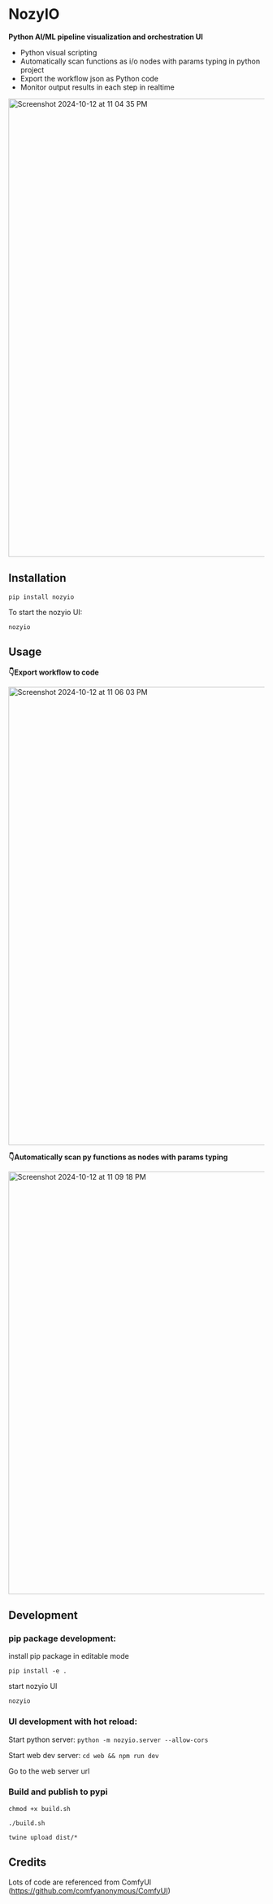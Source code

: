 # NozyIO

**Python AI/ML pipeline visualization and orchestration UI**

- Python visual scripting
- Automatically scan functions as i/o nodes with params typing in python project
- Export the workflow json as Python code
- Monitor output results in each step in realtime

<img width="900" alt="Screenshot 2024-10-12 at 11 04 35 PM" src="https://github.com/user-attachments/assets/8502f6fd-9c7b-4469-b22e-36da9b6601fb">

## Installation

`pip install nozyio`

To start the nozyio UI:

`nozyio`

## Usage

**👇Export workflow to code**

<img width="900" alt="Screenshot 2024-10-12 at 11 06 03 PM" src="https://github.com/user-attachments/assets/7bb3a2d7-1687-4099-9e13-a61294cac046">

**👇Automatically scan py functions as nodes with params typing**

<img width="830" alt="Screenshot 2024-10-12 at 11 09 18 PM" src="https://github.com/user-attachments/assets/abad2101-973b-4538-85d2-61d5e7cfb67b">

## Development

### pip package development:

install pip package in editable mode

`pip install -e .`

start nozyio UI

`nozyio`

### UI development with hot reload:

Start python server:
`python -m nozyio.server --allow-cors`

Start web dev server:
`cd web && npm run dev`

Go to the web server url

### Build and publish to pypi

`chmod +x build.sh`

`./build.sh`

`twine upload dist/*`

## Credits

Lots of code are referenced from ComfyUI (https://github.com/comfyanonymous/ComfyUI)
